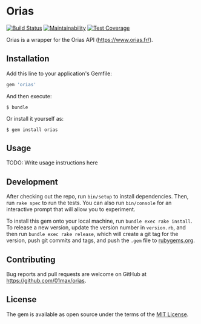 # Orias


[![Build Status](https://travis-ci.org/01max/orias.svg?branch=master)](https://travis-ci.org/01max/orias)
[![Maintainability](https://api.codeclimate.com/v1/badges/634c92245aefc4bba229/maintainability)](https://codeclimate.com/github/01max/orias/maintainability)
[![Test Coverage](https://api.codeclimate.com/v1/badges/634c92245aefc4bba229/test_coverage)](https://codeclimate.com/github/01max/orias/test_coverage)


Orias is a wrapper for the Orias API (https://www.orias.fr/).

## Installation

Add this line to your application's Gemfile:

```ruby
gem 'orias'
```

And then execute:

    $ bundle

Or install it yourself as:

    $ gem install orias

## Usage

TODO: Write usage instructions here

## Development

After checking out the repo, run `bin/setup` to install dependencies.
Then, run `rake spec` to run the tests. You can also run `bin/console` for an interactive prompt that will allow you to experiment.

To install this gem onto your local machine, run `bundle exec rake install`.
To release a new version, update the version number in `version.rb`, and then run `bundle exec rake release`, which will create a git tag for the version, push git commits and tags, and push the `.gem` file to [rubygems.org](https://rubygems.org).

## Contributing

Bug reports and pull requests are welcome on GitHub at https://github.com/01max/orias.

## License

The gem is available as open source under the terms of the [MIT License](https://opensource.org/licenses/MIT).
